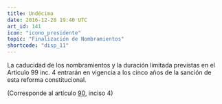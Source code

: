 ```yaml
---
title: Undécima
date: 2016-12-28 19:40 UTC
art_id: 141
icon: "icono_presidente"
topic: "Finalización de Nombramientos"
shortcode: "disp_11"
---
```

La caducidad de los nombramientos y la duración limitada previstas en el Artículo 99 inc. 4 entrarán en vigencia a los cinco años de la sanción de esta reforma constitucional.

(Corresponde al artículo [90](#art_90), inciso 4)
